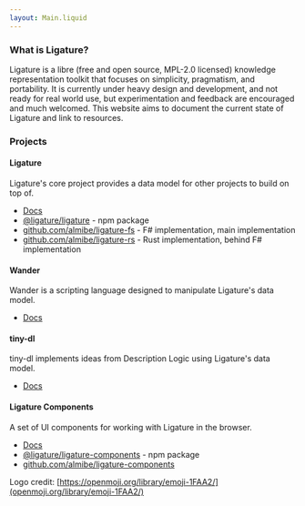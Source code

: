 ```yaml
---
layout: Main.liquid
---
```


### What is Ligature?

Ligature is a libre (free and open source, MPL-2.0 licensed) knowledge representation toolkit that focuses on simplicity, pragmatism, and portability.
It is currently under heavy design and development, and not ready for real world use, but experimentation and feedback are encouraged and much welcomed.
This website aims to document the current state of Ligature and link to resources.

### Projects

#### Ligature

Ligature's core project provides a data model for other projects to build on top of.

 * [Docs](/docs/ligature/)
 * [@ligature/ligature](https://www.npmjs.com/package/@ligature/ligature) - npm package
 * [github.com/almibe/ligature-fs](https://github.com/almibe/ligature-fs) - F# implementation, main implementation
 * [github.com/almibe/ligature-rs](https://github.com/almibe/ligature-rs) - Rust implementation, behind F# implementation

#### Wander

Wander is a scripting language designed to manipulate Ligature's data model.

* [Docs](/docs/wander/)

#### tiny-dl

tiny-dl implements ideas from Description Logic using Ligature's data model.

* [Docs](/docs/tiny-dl/)

#### Ligature Components

A set of UI components for working with Ligature in the browser.

* [Docs](/docs/components)
* [@ligature/ligature-components](https://www.npmjs.com/package/@ligature/ligature-components) - npm package
* [github.com/almibe/ligature-components](https://github.com/almibe/ligature-components)

Logo credit: [https://openmoji.org/library/emoji-1FAA2/](openmoji.org/library/emoji-1FAA2/)
